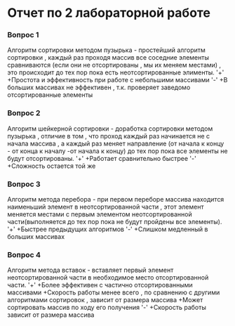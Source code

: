 # Отчет по 2 лабораторной работе 

### Вопрос 1
Алгоритм сортировки методом пузырька - простейший алгоритм сортировки , каждый раз проходя массив все соседние элементы сравниваются (если они не отсортированы , мы их меняем местами) , это происходит до тех пор пока есть неотсортированные элименты.
'+'
+Простота и эффективность при работе с небольшими массивами
'-'
+В больших массивах не эффективен , т.к. проверяет заведомо отсортированные элементы
### Вопрос 2
Алгоритм шейкерной сортировки - доработка сортировки методом пузырька , отличие в том , что проход каждый раз начинается не с начала массива , а каждый раз меняет направление (от начала к концу - от конца к началу -от начала к концу) до тех пор пока все элементы не будут отсортированы.
'+'
+Работает сравнительно быстрее
'-'
+Сложность остается той же
### Вопрос 3
Алгоритм метода перебора - при первом переборе массива находится наименьший элемент в неотсортированной части , этот элемент меняется местами с первым элементом неотсортированной части(выполняется до тех пор пока не будут пройдены все элементы).
'+'
+Быстрее предыдущих алгоритмов
'-'
+Слишком медленный в больших массивах
### Вопрос 4 
Алгоритм метода вставок - вставляет первый элемент неотсортированной части в необходимое место отсортированной части.
'+'
+Более эффективен с частично отсортированными массивами
+Скорость работы менее всего , по сравнению с другими алгоритмами сортировок , зависит от размера массива
+Может сортировать массив по ходу его получения
'-'
+Скорость работы зависит от размера массива